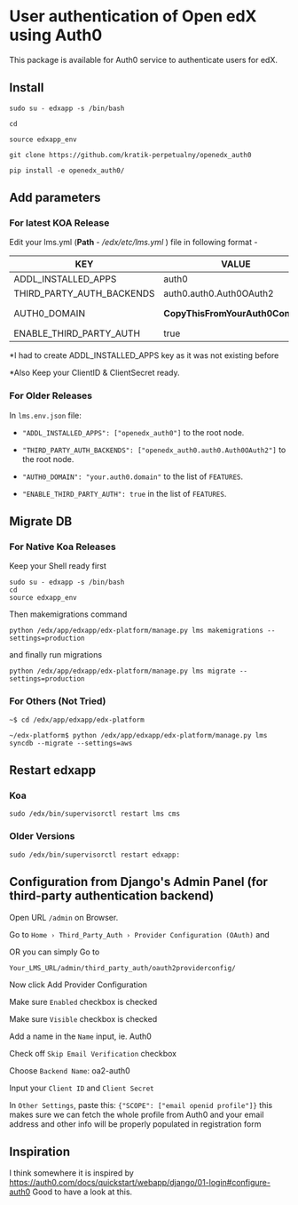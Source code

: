 # User authentication of Open edX using Auth0

This package is available for Auth0 service to authenticate users for edX.


## Install

`sudo su - edxapp -s /bin/bash`

`cd`

`source edxapp_env`

`git clone https://github.com/kratik-perpetualny/openedx_auth0`

`pip install -e openedx_auth0/`


## Add parameters

### For latest KOA Release

Edit your lms.yml (**Path** - _/edx/etc/lms.yml_ ) file in following format -

| KEY  | VALUE | FIELD_TYPE | YAML_FIELD_LOCATION |
| ------------- | ------------- | ------------- | ------------- |
|  ADDL_INSTALLED_APPS | auth0  | LIST  | ROOT_NODE  |
|  THIRD_PARTY_AUTH_BACKENDS | auth0.auth0.Auth0OAuth2  | LIST  | ROOT_NODE  |
|  AUTH0_DOMAIN | **CopyThisFromYourAuth0Console**  | Key-Value Pair  | in **FEATURES**  |
|  ENABLE_THIRD_PARTY_AUTH |  true | Boolean  | in **FEATURES**  |

*I had to create ADDL_INSTALLED_APPS key as it was not existing before

*Also Keep your ClientID & ClientSecret ready.

### For Older Releases

In `lms.env.json`  file:

- `"ADDL_INSTALLED_APPS": ["openedx_auth0"]` to the root node.

- `"THIRD_PARTY_AUTH_BACKENDS": ["openedx_auth0.auth0.Auth0OAuth2"]` to the root node.

- `"AUTH0_DOMAIN": "your.auth0.domain"` to the list of `FEATURES`.

- `"ENABLE_THIRD_PARTY_AUTH": true` in the list of `FEATURES`.


## Migrate DB

### For Native Koa Releases

Keep your Shell ready first
```
sudo su - edxapp -s /bin/bash
cd
source edxapp_env
```
Then makemigrations command
```
python /edx/app/edxapp/edx-platform/manage.py lms makemigrations --settings=production
```
and finally run migrations
```
python /edx/app/edxapp/edx-platform/manage.py lms migrate --settings=production
```

### For Others (Not Tried)

```
~$ cd /edx/app/edxapp/edx-platform
```

```
~/edx-platform$ python /edx/app/edxapp/edx-platform/manage.py lms syncdb --migrate --settings=aws
```


## Restart edxapp

### Koa
```
sudo /edx/bin/supervisorctl restart lms cms
```
### Older Versions
`sudo /edx/bin/supervisorctl restart edxapp:`


## Configuration from Django's Admin Panel (for third-party authentication backend)

Open URL `/admin` on Browser.

Go to `Home › Third_Party_Auth › Provider Configuration (OAuth)` and

OR you can simply Go to

`Your_LMS_URL/admin/third_party_auth/oauth2providerconfig/`

Now click Add Provider Configuration

Make sure `Enabled` checkbox is checked

Make sure `Visible` checkbox is checked

Add a name in the `Name` input, ie. Auth0

Check off `Skip Email Verification` checkbox

Choose `Backend Name`: oa2-auth0

Input your `Client ID` and `Client Secret`

In `Other Settings`, paste this: ```{"SCOPE": ["email openid profile"]}``` this makes sure we can fetch the whole profile from
Auth0 and your email address and other info will be properly populated in registration form


## Inspiration
I think somewhere it is inspired by https://auth0.com/docs/quickstart/webapp/django/01-login#configure-auth0
Good to have a look at this.

